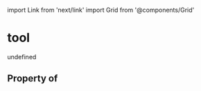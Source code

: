 import Link from 'next/link'
import Grid from '@components/Grid'

# tool

undefined

## Property of



